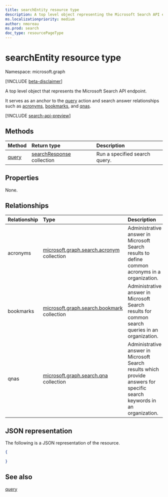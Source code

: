 ```yaml
---
title: searchEntity resource type
description: A top level object representing the Microsoft Search API endpoint.
ms.localizationpriority: medium
author: nmoreau
ms.prod: search
doc_type: resourcePageType
---
```


# searchEntity resource type

Namespace: microsoft.graph

[!INCLUDE [beta-disclaimer](../../includes/beta-disclaimer.md)]

A top level object that represents the Microsoft Search API endpoint.

It serves as an anchor to the [query](../api/search-query.md) action and search answer relationships such as [acronyms](../resources/search-acronym.md), [bookmarks](../resources/search-bookmark.md), and [qnas](../resources/search-qna.md). 

[!INCLUDE [search-api-preview](../../includes/search-api-preview-signup.md)]

## Methods

| Method                          | Return type                                    | Description                   |
| :------------------------------ | :--------------------------------------------- | :---------------------------- |
| [query](../api/search-query.md) | [searchResponse](searchresponse.md) collection | Run a specified search query. |

## Properties

None.

## Relationships

| Relationship | Type                                                                          | Description                                                                                                              |
| :----------- | :---------------------------------------------------------------------------- | :----------------------------------------------------------------------------------------------------------------------- |
| acronyms     | [microsoft.graph.search.acronym](../resources/search-acronym.md) collection   | Administrative answer in Microsoft Search results to define common acronyms in a organization.                           |
| bookmarks    | [microsoft.graph.search.bookmark](../resources/search-bookmark.md) collection | Administrative answer in Microsoft Search results for common search queries in an organization.                          |
| qnas         | [microsoft.graph.search.qna](../resources/search-qna.md) collection           | Administrative answer in Microsoft Search results which provide answers for specific search keywords in an organization. |

## JSON representation

The following is a JSON representation of the resource.

<!-- {
  "blockType": "resource",
  "@odata.type": "microsoft.graph.searchEntity",
  "baseType": "microsoft.graph.entity"
}
-->

```json
{
  
}
```

## See also

[query](../api/search-query.md)

<!-- uuid: 16cd6b66-4b1a-43a1-adaf-3a886856ed98
2019-02-04 14:57:30 UTC -->

<!-- {
  "type": "#page.annotation",
  "description": "A top level object representing the Microsoft Search API endpoint.",
  "keywords": "",
  "section": "documentation",
  "tocPath": ""
}-->

